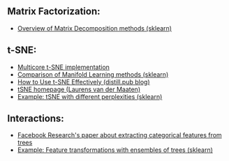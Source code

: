 Matrix Factorization:
---------------------

* [Overview of Matrix Decomposition methods (sklearn)](http://scikit-learn.org/stable/modules/decomposition.html)

t-SNE:
------

* [Multicore t-SNE implementation](https://github.com/DmitryUlyanov/Multicore-TSNE)
* [Comparison of Manifold Learning methods (sklearn)](http://scikit-learn.org/stable/auto_examples/manifold/plot_compare_methods.html)
* [How to Use t-SNE Effectively (distill.pub blog)](https://distill.pub/2016/misread-tsne/)
* [tSNE homepage (Laurens van der Maaten)](https://lvdmaaten.github.io/tsne/)
* [Example: tSNE with different perplexities (sklearn)](http://scikit-learn.org/stable/auto_examples/manifold/plot_t_sne_perplexity.html#sphx-glr-auto-examples-manifold-plot-t-sne-perplexity-py)

Interactions:
-------------

* [Facebook Research's paper about extracting categorical features from trees](https://research.fb.com/publications/practical-lessons-from-predicting-clicks-on-ads-at-facebook/)
* [Example: Feature transformations with ensembles of trees (sklearn)](http://scikit-learn.org/stable/auto_examples/ensemble/plot_feature_transformation.html)
